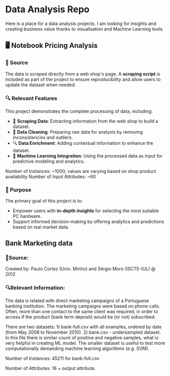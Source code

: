 # Data Analysis Repo
Here is a place for a data analysis projects.
I am looking for insights and creating business value thanks to visualisation and Machine Learning tools.

## 🖥️ Notebook Pricing Analysis

### 📄 Source  
The data is scraped directly from a web shop's page. A **scraping script** is included as part of the project to ensure reproducibility and allow users to update the dataset when needed.

### 🔍 Relevant Features  
This project demonstrates the complete processing of data, including:  
- 🛒 **Scraping Data**: Extracting information from the web shop to build a dataset.  
- 🧹 **Data Cleaning**: Preparing raw data for analysis by removing inconsistencies and outliers.  
- 🔍 **Data Enrichment**: Adding contextual information to enhance the dataset.  
- 🤖 **Machine Learning Integration**: Using the processed data as input for predictive modeling and analytics.

Number of Instances: ~1000, values are varying based on shop product availability
Number of Input Attributes: ~60

### 🎯 Purpose  
The primary goal of this project is to:  
- Empower users with **in-depth insights** for selecting the most suitable PC hardware.  
- Support informed decision-making by offering analytics and predictions based on real market data.  

## Bank Marketing data
### 📄Source:
  
   Created by: Paulo Cortez (Univ. Minho) and Sérgio Moro (ISCTE-IUL) @ 2012
   
### 🔍Relevant Information:

   The data is related with direct marketing campaigns of a Portuguese banking institution. 
   The marketing campaigns were based on phone calls. Often, more than one contact to the same client was required, 
   in order to access if the product (bank term deposit) would be (or not) subscribed. 
   
  There are two datasets: 
    1) bank-full.csv with all examples, ordered by date (from May 2008 to November 2010).
    2) bank.csv - undersampled dataset. In this file there is similar count of positive and negative samples, what is very helpful in creating ML model.
     The smaller dataset is useful to test more computationally demanding machine learning algorithms (e.g. SVM).

  Number of Instances: 45211 for bank-full.csv
  
  Number of Attributes: 16 + output attribute.
